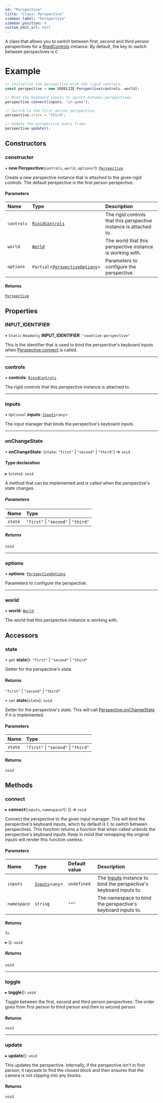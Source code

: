 ```yaml
---
id: "Perspective"
title: "Class: Perspective"
sidebar_label: "Perspective"
sidebar_position: 0
custom_edit_url: null
---
```


A class that allows you to switch between first, second and third person perspectives for
a [RigidControls](RigidControls.md) instance. By default, the key to switch between perspectives is <kbd>C</kbd>.

# Example
```ts
// Initialize the perspective with the rigid controls.
const perspective = new VOXELIZE.Perspective(controls, world);

// Bind the keyboard inputs to switch between perspectives.
perspective.connect(inputs, "in-game");

// Switch to the first person perspective.
perspective.state = "third";

// Update the perspective every frame.
perspective.update();
```

## Constructors

### constructor

• **new Perspective**(`controls`, `world`, `options?`): [`Perspective`](Perspective.md)

Create a new perspective instance that is attached to the given rigid controls. The default
perspective is the first person perspective.

#### Parameters

| Name | Type | Description |
| :------ | :------ | :------ |
| `controls` | [`RigidControls`](RigidControls.md) | The rigid controls that this perspective instance is attached to. |
| `world` | [`World`](World.md) | The world that this perspective instance is working with. |
| `options` | `Partial`\<[`PerspectiveOptions`](../modules.md#perspectiveoptions-166)\> | Parameters to configure the perspective. |

#### Returns

[`Perspective`](Perspective.md)

## Properties

### INPUT\_IDENTIFIER

▪ `Static` `Readonly` **INPUT\_IDENTIFIER**: ``"voxelize-perspective"``

This is the identifier that is used to bind the perspective's keyboard inputs
when [Perspective.connect](Perspective.md#connect-166) is called.

___

### controls

• **controls**: [`RigidControls`](RigidControls.md)

The rigid controls that this perspective instance is attached to.

___

### inputs

• `Optional` **inputs**: [`Inputs`](Inputs.md)\<`any`\>

The input manager that binds the perspective's keyboard inputs.

___

### onChangeState

• **onChangeState**: (`state`: ``"first"`` \| ``"second"`` \| ``"third"``) => `void`

#### Type declaration

▸ (`state`): `void`

A method that can be implemented and is called when the perspective's state changes.

##### Parameters

| Name | Type |
| :------ | :------ |
| `state` | ``"first"`` \| ``"second"`` \| ``"third"`` |

##### Returns

`void`

___

### options

• **options**: [`PerspectiveOptions`](../modules.md#perspectiveoptions-166)

Parameters to configure the perspective.

___

### world

• **world**: [`World`](World.md)

The world that this perspective instance is working with.

## Accessors

### state

• `get` **state**(): ``"first"`` \| ``"second"`` \| ``"third"``

Getter for the perspective's state.

#### Returns

``"first"`` \| ``"second"`` \| ``"third"``

• `set` **state**(`state`): `void`

Setter for the perspective's state. This will call [Perspective.onChangeState](Perspective.md#onchangestate-166) if it is implemented.

#### Parameters

| Name | Type |
| :------ | :------ |
| `state` | ``"first"`` \| ``"second"`` \| ``"third"`` |

#### Returns

`void`

## Methods

### connect

▸ **connect**(`inputs`, `namespace?`): () => `void`

Connect the perspective to the given input manager. This will bind the perspective's keyboard inputs, which
by default is <kbd>C</kbd> to switch between perspectives. This function returns a function that when called
unbinds the perspective's keyboard inputs. Keep in mind that remapping the original inputs will render this
function useless.

#### Parameters

| Name | Type | Default value | Description |
| :------ | :------ | :------ | :------ |
| `inputs` | [`Inputs`](Inputs.md)\<`any`\> | `undefined` | The [Inputs](Inputs.md) instance to bind the perspective's keyboard inputs to. |
| `namespace` | `string` | `"*"` | The namespace to bind the perspective's keyboard inputs to. |

#### Returns

`fn`

▸ (): `void`

##### Returns

`void`

___

### toggle

▸ **toggle**(): `void`

Toggle between the first, second and third person perspectives. The order goes from first person to
third person and then to second person.

#### Returns

`void`

___

### update

▸ **update**(): `void`

This updates the perspective. Internally, if the perspective isn't in first person, it raycasts to find the closest
block and then ensures that the camera is not clipping into any blocks.

#### Returns

`void`
